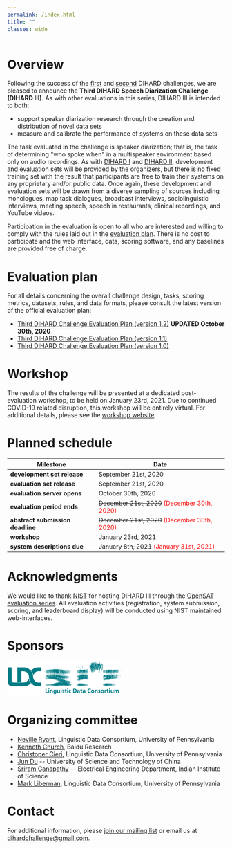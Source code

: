 ```yaml
---
permalink: /index.html
title: ""
classes: wide
---
```



# Overview
Following the success of the [first](https://dihardchallenge.github.io/dihard1) and [second](https://dihardchallenge.github.io/dihard2) DIHARD 
challenges, we are pleased to announce the **Third DIHARD Speech Diarization
Challenge (DIHARD III)**. As with other evaluations in this series,
DIHARD III is intended to both:

* support speaker diarization research through the creation and distribution
  of novel data sets
* measure and calibrate the performance of systems on these data sets

The task evaluated in the challenge is speaker diarization; that is, the
task of determining "who spoke when" in a multispeaker environment based
only on audio recordings. As with [DIHARD I](https://dihardchallenge.github.io/dihard1) and [DIHARD II](https://dihardchallenge.github.io/dihard2),
development and evaluation sets will be provided by the organizers, but
there is no fixed training set with the result that participants are free to
train their systems on any proprietary and/or public data. Once again, these
development and evaluation sets will be drawn from a diverse sampling of
sources including monologues, map task dialogues, broadcast interviews,
sociolinguistic interviews, meeting speech, speech in restaurants, clinical
recordings, and YouTube videos.
  
Participation in the evaluation is open to all who are interested and
willing to comply with the rules laid out in the [evaluation plan](#plan). There is
no cost to participate and the web interface, data, scoring software, and
any baselines are provided free of charge.

# <a name="plan"></a>Evaluation plan
For all details concerning the overall challenge design, tasks, scoring metrics, datasets, rules, and data formats, please consult the latest version of the official evaluation plan:

* [Third DIHARD Challenge Evaluation Plan (version 1.2)](docs/third_dihard_eval_plan_v1.2.pdf) **UPDATED October 30th, 2020**
* [Third DIHARD Challenge Evaluation Plan (version 1.1)](docs/third_dihard_eval_plan_v1.1.pdf)
* [Third DIHARD Challenge Evaluation Plan (version 1.0)](docs/third_dihard_eval_plan_v1.0.pdf)


# Workshop
The results of the challenge will be presented at a dedicated post-evaluation
workshop, to be held on January 23rd, 2021. Due to continued COVID-19 related
disruption, this workshop will be entirely virtual. For additional details,
please see the
[workshop website](https://dihardchallenge.github.io/dihard3workshop/).


# Planned schedule

| **Milestone**                      |  **Date**               |
| ---------------------------------- | ----------------------- |
| **development set release**        |  September 21st, 2020       |
| **evaluation set release**         |  September 21st, 2020       |
| **evaluation server opens**        |  October 30th, 2020  |
| **evaluation period ends**         |  ~~December 21st, 2020~~ <span style="color:red">(December 30th, 2020)</span>     |
| **abstract submission deadline**   |  ~~December 21st, 2020~~ <span style="color:red">(December 30th, 2020)</span>   |
| **workshop**                       |  January 23rd, 2021     |
| **system descriptions due**        |  ~~January 8th, 2021~~  <span style="color:red">(January 31st, 2021)</span>       |


# Acknowledgments

We would like to thank [NIST](https://www.nist.gov/) for hosting DIHARD III
through the [OpenSAT evaluation series](https://www.nist.gov/itl/iad/mig/opensat). All evaluation activities (registration, system submission, scoring,
and leaderboard display) will be conducted using NIST maintained web-interfaces.


# Sponsors
[![](images/LDClogo.png)](https://www.ldc.upenn.edu/)


# Organizing committee

* [Neville Ryant](https://scholar.google.com/citations?user=bckldv8AAAAJ&hl=en), Linguistic Data Consortium, University of Pennsylvania
* [Kenneth Church](http://research.baidu.com/People/index-view?id=115), Baidu Research
* [Christoper Cieri](https://www.ldc.upenn.edu/staff/christopher-cieri), Linguistic Data Consortium, University of Pennsylvania
* [Jun Du](http://staff.ustc.edu.cn/~jundu/)  --  University of Science and Technology of China
* [Sriram Ganapathy](http://www.leap.ee.iisc.ac.in/sriram/)  --  Electrical Engineering Department, Indian Institute of Science
* [Mark Liberman](https://www.ling.upenn.edu/~myl/), Linguistic Data Consortium, University of Pennsylvania


# Contact
For additional information, please [join our mailing list](https://groups.google.com/forum/#!forum/dihard/join) or email us at [dihardchallenge@gmail.com](mailto:dihardchallenge@gmail.com).


